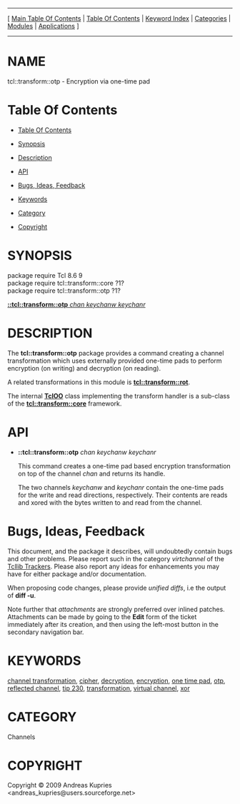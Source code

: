 
[//000000001]: # (tcl::transform::otp \- Reflected/virtual channel support)
[//000000002]: # (Generated from file 'vt\_otp\.man' by tcllib/doctools with format 'markdown')
[//000000003]: # (Copyright &copy; 2009 Andreas Kupries <andreas\_kupries@users\.sourceforge\.net>)
[//000000004]: # (tcl::transform::otp\(n\) 1 tcllib "Reflected/virtual channel support")

<hr> [ <a href="../../../../toc.md">Main Table Of Contents</a> &#124; <a
href="../../../toc.md">Table Of Contents</a> &#124; <a
href="../../../../index.md">Keyword Index</a> &#124; <a
href="../../../../toc0.md">Categories</a> &#124; <a
href="../../../../toc1.md">Modules</a> &#124; <a
href="../../../../toc2.md">Applications</a> ] <hr>

# NAME

tcl::transform::otp \- Encryption via one\-time pad

# <a name='toc'></a>Table Of Contents

  - [Table Of Contents](#toc)

  - [Synopsis](#synopsis)

  - [Description](#section1)

  - [API](#section2)

  - [Bugs, Ideas, Feedback](#section3)

  - [Keywords](#keywords)

  - [Category](#category)

  - [Copyright](#copyright)

# <a name='synopsis'></a>SYNOPSIS

package require Tcl 8\.6 9  
package require tcl::transform::core ?1?  
package require tcl::transform::otp ?1?  

[__::tcl::transform::otp__ *chan* *keychanw* *keychanr*](#1)  

# <a name='description'></a>DESCRIPTION

The __tcl::transform::otp__ package provides a command creating a channel
transformation which uses externally provided one\-time pads to perform
encryption \(on writing\) and decryption \(on reading\)\.

A related transformations in this module is
__[tcl::transform::rot](rot\.md)__\.

The internal __[TclOO](\.\./\.\./\.\./\.\./index\.md\#tcloo)__ class implementing
the transform handler is a sub\-class of the
__[tcl::transform::core](\.\./virtchannel\_core/transformcore\.md)__
framework\.

# <a name='section2'></a>API

  - <a name='1'></a>__::tcl::transform::otp__ *chan* *keychanw* *keychanr*

    This command creates a one\-time pad based encryption transformation on top
    of the channel *chan* and returns its handle\.

    The two channels *keychanw* and *keychanr* contain the one\-time pads for
    the write and read directions, respectively\. Their contents are reads and
    xored with the bytes written to and read from the channel\.

# <a name='section3'></a>Bugs, Ideas, Feedback

This document, and the package it describes, will undoubtedly contain bugs and
other problems\. Please report such in the category *virtchannel* of the
[Tcllib Trackers](http://core\.tcl\.tk/tcllib/reportlist)\. Please also report
any ideas for enhancements you may have for either package and/or documentation\.

When proposing code changes, please provide *unified diffs*, i\.e the output of
__diff \-u__\.

Note further that *attachments* are strongly preferred over inlined patches\.
Attachments can be made by going to the __Edit__ form of the ticket
immediately after its creation, and then using the left\-most button in the
secondary navigation bar\.

# <a name='keywords'></a>KEYWORDS

[channel transformation](\.\./\.\./\.\./\.\./index\.md\#channel\_transformation),
[cipher](\.\./\.\./\.\./\.\./index\.md\#cipher),
[decryption](\.\./\.\./\.\./\.\./index\.md\#decryption),
[encryption](\.\./\.\./\.\./\.\./index\.md\#encryption), [one time
pad](\.\./\.\./\.\./\.\./index\.md\#one\_time\_pad), [otp](\.\./\.\./\.\./\.\./index\.md\#otp),
[reflected channel](\.\./\.\./\.\./\.\./index\.md\#reflected\_channel), [tip
230](\.\./\.\./\.\./\.\./index\.md\#tip\_230),
[transformation](\.\./\.\./\.\./\.\./index\.md\#transformation), [virtual
channel](\.\./\.\./\.\./\.\./index\.md\#virtual\_channel),
[xor](\.\./\.\./\.\./\.\./index\.md\#xor)

# <a name='category'></a>CATEGORY

Channels

# <a name='copyright'></a>COPYRIGHT

Copyright &copy; 2009 Andreas Kupries <andreas\_kupries@users\.sourceforge\.net>
